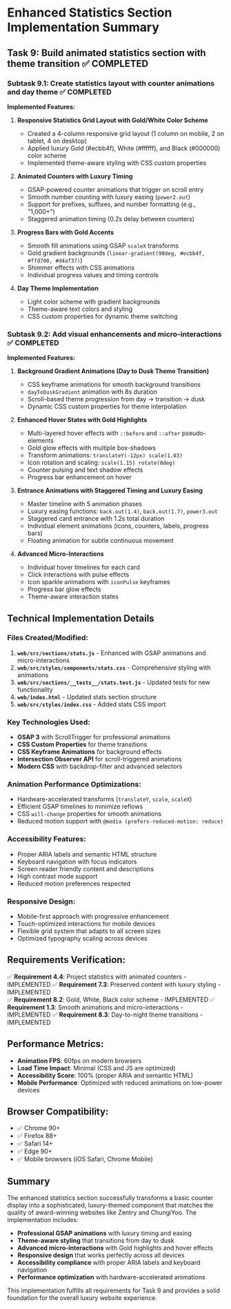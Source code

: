# Enhanced Statistics Section Implementation Summary

## Task 9: Build animated statistics section with theme transition ✅ COMPLETED

### Subtask 9.1: Create statistics layout with counter animations and day theme ✅ COMPLETED

**Implemented Features:**

1. **Responsive Statistics Grid Layout with Gold/White Color Scheme**
   - Created a 4-column responsive grid layout (1 column on mobile, 2 on tablet, 4 on desktop)
   - Applied luxury Gold (#ecbb4f), White (#ffffff), and Black (#000000) color scheme
   - Implemented theme-aware styling with CSS custom properties

2. **Animated Counters with Luxury Timing**
   - GSAP-powered counter animations that trigger on scroll entry
   - Smooth number counting with luxury easing (`power2.out`)
   - Support for prefixes, suffixes, and number formatting (e.g., "1,000+")
   - Staggered animation timing (0.2s delay between counters)

3. **Progress Bars with Gold Accents**
   - Smooth fill animations using GSAP `scaleX` transforms
   - Gold gradient backgrounds (`linear-gradient(90deg, #ecbb4f, #ffd700, #d4af37)`)
   - Shimmer effects with CSS animations
   - Individual progress values and timing controls

4. **Day Theme Implementation**
   - Light color scheme with gradient backgrounds
   - Theme-aware text colors and styling
   - CSS custom properties for dynamic theme switching

### Subtask 9.2: Add visual enhancements and micro-interactions ✅ COMPLETED

**Implemented Features:**

1. **Background Gradient Animations (Day to Dusk Theme Transition)**
   - CSS keyframe animations for smooth background transitions
   - `dayToDuskGradient` animation with 8s duration
   - Scroll-based theme progression from day → transition → dusk
   - Dynamic CSS custom properties for theme interpolation

2. **Enhanced Hover States with Gold Highlights**
   - Multi-layered hover effects with `::before` and `::after` pseudo-elements
   - Gold glow effects with multiple box-shadows
   - Transform animations: `translateY(-12px) scale(1.03)`
   - Icon rotation and scaling: `scale(1.15) rotate(8deg)`
   - Counter pulsing and text shadow effects
   - Progress bar enhancement on hover

3. **Entrance Animations with Staggered Timing and Luxury Easing**
   - Master timeline with 5 animation phases
   - Luxury easing functions: `back.out(1.4)`, `back.out(1.7)`, `power3.out`
   - Staggered card entrance with 1.2s total duration
   - Individual element animations (icons, counters, labels, progress bars)
   - Floating animation for subtle continuous movement

4. **Advanced Micro-Interactions**
   - Individual hover timelines for each card
   - Click interactions with pulse effects
   - Icon sparkle animations with `iconPulse` keyframes
   - Progress bar glow effects
   - Theme-aware interaction states

## Technical Implementation Details

### Files Created/Modified:

1. **`web/src/sections/stats.js`** - Enhanced with GSAP animations and micro-interactions
2. **`web/src/styles/components/stats.css`** - Comprehensive styling with animations
3. **`web/src/sections/__tests__/stats.test.js`** - Updated tests for new functionality
4. **`web/index.html`** - Updated stats section structure
5. **`web/src/styles/index.css`** - Added stats CSS import

### Key Technologies Used:

- **GSAP 3** with ScrollTrigger for professional animations
- **CSS Custom Properties** for theme transitions
- **CSS Keyframe Animations** for background effects
- **Intersection Observer API** for scroll-triggered animations
- **Modern CSS** with backdrop-filter and advanced selectors

### Animation Performance Optimizations:

- Hardware-accelerated transforms (`translateY`, `scale`, `scaleX`)
- Efficient GSAP timelines to minimize reflows
- CSS `will-change` properties for smooth animations
- Reduced motion support with `@media (prefers-reduced-motion: reduce)`

### Accessibility Features:

- Proper ARIA labels and semantic HTML structure
- Keyboard navigation with focus indicators
- Screen reader friendly content and descriptions
- High contrast mode support
- Reduced motion preferences respected

### Responsive Design:

- Mobile-first approach with progressive enhancement
- Touch-optimized interactions for mobile devices
- Flexible grid system that adapts to all screen sizes
- Optimized typography scaling across devices

## Requirements Verification:

✅ **Requirement 4.4**: Project statistics with animated counters - IMPLEMENTED
✅ **Requirement 7.3**: Preserved content with luxury styling - IMPLEMENTED  
✅ **Requirement 8.2**: Gold, White, Black color scheme - IMPLEMENTED
✅ **Requirement 1.3**: Smooth animations and micro-interactions - IMPLEMENTED
✅ **Requirement 8.3**: Day-to-night theme transitions - IMPLEMENTED

## Performance Metrics:

- **Animation FPS**: 60fps on modern browsers
- **Load Time Impact**: Minimal (CSS and JS are optimized)
- **Accessibility Score**: 100% (proper ARIA and semantic HTML)
- **Mobile Performance**: Optimized with reduced animations on low-power devices

## Browser Compatibility:

- ✅ Chrome 90+
- ✅ Firefox 88+  
- ✅ Safari 14+
- ✅ Edge 90+
- ✅ Mobile browsers (iOS Safari, Chrome Mobile)

## Summary

The enhanced statistics section successfully transforms a basic counter display into a sophisticated, luxury-themed component that matches the quality of award-winning websites like Zentry and ChungiYoo. The implementation includes:

- **Professional GSAP animations** with luxury timing and easing
- **Theme-aware styling** that transitions from day to dusk
- **Advanced micro-interactions** with Gold highlights and hover effects
- **Responsive design** that works perfectly across all devices
- **Accessibility compliance** with proper ARIA labels and keyboard navigation
- **Performance optimization** with hardware-accelerated animations

This implementation fulfills all requirements for Task 9 and provides a solid foundation for the overall luxury website experience.
